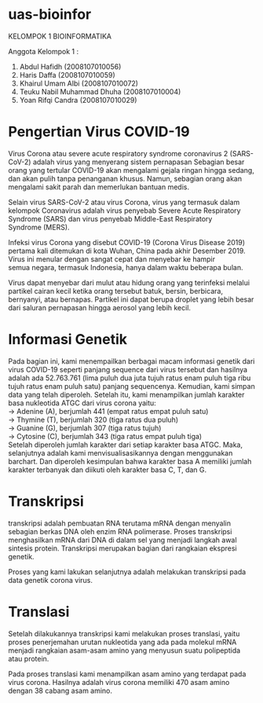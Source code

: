 # uas-bioinfor

KELOMPOK 1 BIOINFORMATIKA

Anggota Kelompok 1 :
1. Abdul Hafidh (2008107010056)
2. Haris Daffa (2008107010059)
3. Khairul Umam Albi (2008107010072)
4. Teuku Nabil Muhammad Dhuha (2008107010004)
5. Yoan Rifqi Candra (2008107010029)

# Pengertian Virus COVID-19
Virus Corona atau severe acute respiratory syndrome coronavirus 2 (SARS-CoV-2) adalah virus yang menyerang sistem pernapasan
Sebagian besar orang yang tertular COVID-19 akan mengalami gejala ringan hingga sedang, dan akan pulih tanpa penanganan khusus. Namun, sebagian orang akan mengalami sakit parah dan memerlukan bantuan medis.

Selain virus SARS-CoV-2 atau virus Corona, virus yang termasuk dalam kelompok Coronavirus adalah virus penyebab Severe Acute Respiratory Syndrome (SARS) dan virus penyebab Middle-East Respiratory Syndrome (MERS).

Infeksi virus Corona yang disebut COVID-19 (Corona Virus Disease 2019) pertama kali ditemukan di kota Wuhan, China pada akhir Desember 2019. Virus ini menular dengan sangat cepat dan menyebar ke hampir semua negara, termasuk Indonesia, hanya dalam waktu beberapa bulan.

Virus dapat menyebar dari mulut atau hidung orang yang terinfeksi melalui partikel cairan kecil ketika orang tersebut batuk, bersin, berbicara, bernyanyi, atau bernapas. Partikel ini dapat berupa droplet yang lebih besar dari saluran pernapasan hingga aerosol yang lebih kecil.

# Informasi Genetik
Pada bagian ini, kami menempailkan berbagai macam informasi genetik dari virus COVID-19 seperti panjang sequence dari virus tersebut dan hasilnya adalah ada 52.763.761 (lima puluh dua juta tujuh ratus enam puluh tiga ribu tujuh ratus enam puluh satu) panjang sequencenya. Kemudian, kami simpan data yang telah diperoleh. Setelah itu, kami menampilkan jumlah karakter basa nukleotida ATGC dari virus corona yaitu:      
  -> Adenine (A), berjumlah 441 (empat ratus empat puluh satu)      
  -> Thymine (T), berjumlah 320 (tiga ratus dua puluh)      
  -> Guanine (G), berjumlah 307 (tiga ratus tujuh)     
  -> Cytosine (C), berjumlah 343 (tiga ratus empat puluh tiga)  
Setelah diperoleh jumlah karakter dari setiap karakter basa ATGC. Maka, selanjutnya adalah kami menvisualisasikannya dengan menggunakan barchart.
Dan diperoleh kesimpulan bahwa karakter basa A memiliki jumlah karakter terbanyak dan diikuti oleh karakter basa C, T, dan G.

# Transkripsi
transkripsi adalah pembuatan RNA terutama mRNA dengan menyalin sebagian berkas DNA oleh enzim RNA polimerase. Proses transkripsi menghasilkan mRNA dari DNA di dalam sel yang menjadi langkah awal sintesis protein. Transkripsi merupakan bagian dari rangkaian ekspresi genetik.

Proses yang kami lakukan selanjutnya adalah melakukan transkripsi pada data genetik corona virus.

# Translasi
Setelah dilakukannya transkripsi kami melakukan proses translasi, yaitu proses penerjemahan urutan nukleotida yang ada pada molekul mRNA menjadi rangkaian asam-asam amino yang menyusun suatu polipeptida atau protein.

Pada proses translasi kami menampilkan asam amino yang terdapat pada virus corona. Hasilnya adalah virus corona memiliki 470 asam amino dengan 38 cabang asam amino.
